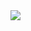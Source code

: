 <a href='http://code.google.com/p/seek-for-android/wiki/AccessControlIntroduction'>
<img src='http://seek-for-android.github.io/img/wiki/ARA_diagram.png' />
</a>